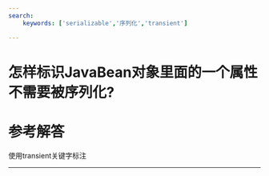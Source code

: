 ```yaml
---
search:
    keywords: ['serializable','序列化','transient']

---
```



# 怎样标识JavaBean对象里面的一个属性不需要被序列化?

# 参考解答

使用transient关键字标注

---